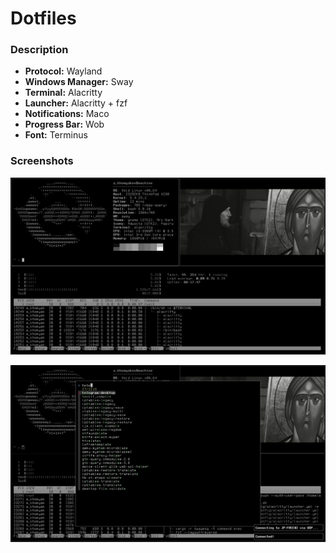 # Dotfiles

### Description

- **Protocol:** Wayland
- **Windows Manager:** Sway
- **Terminal:** Alacritty
- **Launcher:** Alacritty + fzf
- **Notifications:** Maco
- **Progress Bar:** Wob
- **Font:** Terminus

### Screenshots

![Desktop](https://github.com/emptyseth/dotfiles/blob/master/.screenshots/screen_1.png "Desktop")

![Desktop+Launcher+Notifications](https://github.com/emptyseth/dotfiles/blob/master/.screenshots/screen_2.png "Desktop+Launcher+Notifications")

